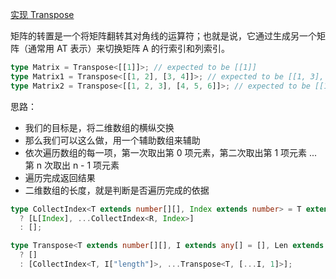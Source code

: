 [实现 Transpose](https://github.com/type-challenges/type-challenges/blob/main/questions/25270-medium-transpose/README.md)

矩阵的转置是一个将矩阵翻转其对角线的运算符；也就是说，它通过生成另一个矩阵（通常用 AT 表示）来切换矩阵 A 的行索引和列索引。

```ts
type Matrix = Transpose<[[1]]>; // expected to be [[1]]
type Matrix1 = Transpose<[[1, 2], [3, 4]]>; // expected to be [[1, 3], [2, 4]]
type Matrix2 = Transpose<[[1, 2, 3], [4, 5, 6]]>; // expected to be [[1, 4], [2, 5], [3, 6]]
```

思路：

- 我们的目标是，将二维数组的横纵交换
- 那么我们可以这么做，用一个辅助数组来辅助
- 依次遍历数组的每一项，第一次取出第 0 项元素，第二次取出第 1 项元素 ... 第 n 次取出 n - 1 项元素
- 遍历完成返回结果
- 二维数组的长度，就是判断是否遍历完成的依据

```ts
type CollectIndex<T extends number[][], Index extends number> = T extends [infer L extends number[], ...infer R extends number[][]]
  ? [L[Index], ...CollectIndex<R, Index>]
  : [];

type Transpose<T extends number[][], I extends any[] = [], Len extends number = T[0]["length"]> = I["length"] extends Len
  ? []
  : [CollectIndex<T, I["length"]>, ...Transpose<T, [...I, 1]>];
```

